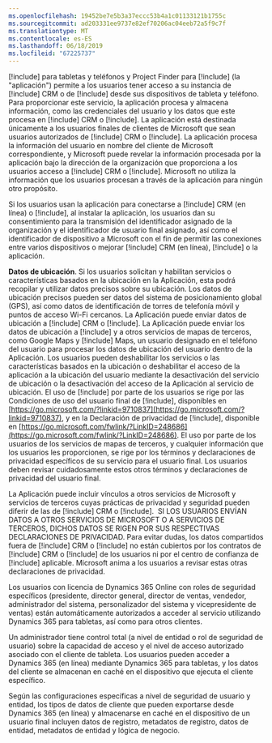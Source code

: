 ```yaml
---
ms.openlocfilehash: 19452be7e5b3a37eccc53b4a1c01133121b1755c
ms.sourcegitcommit: ad203331ee9737e82ef70206ac04eeb72a5f9c7f
ms.translationtype: MT
ms.contentlocale: es-ES
ms.lasthandoff: 06/18/2019
ms.locfileid: "67225737"
---
```

[!include[](../includes/pn-dynamics-crm.md)] para tabletas y teléfonos y Project Finder para [!include[](../includes/pn-project-finder-dyn-365.md)] (la "aplicación") permite a los usuarios tener acceso a su instancia de [!include[](../includes/pn-microsoft-dynamics.md)] CRM o de [!include[](../includes/pn-dynamics-crm.md)] desde sus dispositivos de tableta y teléfono. Para proporcionar este servicio, la aplicación procesa y almacena información, como las credenciales del usuario y los datos que este procesa en [!include[](../includes/pn-microsoft-dynamics.md)] CRM o [!include[](../includes/pn-dynamics-crm.md)]. La aplicación está destinada únicamente a los usuarios finales de clientes de Microsoft que sean usuarios autorizados de [!include[](../includes/pn-microsoft-dynamics.md)] CRM o [!include[](../includes/pn-dynamics-crm.md)]. La aplicación procesa la información del usuario en nombre del cliente de Microsoft correspondiente, y Microsoft puede revelar la información procesada por la aplicación bajo la dirección de la organización que proporciona a los usuarios acceso a [!include[](../includes/pn-microsoft-dynamics.md)] CRM o [!include[](../includes/pn-dynamics-crm.md)]. Microsoft no utiliza la información que los usuarios procesan a través de la aplicación para ningún otro propósito.  

Si los usuarios usan la aplicación para conectarse a [!include[](../includes/pn-microsoft-dynamics.md)] CRM (en línea) o [!include[](../includes/pn-crm-online.md)], al instalar la aplicación, los usuarios dan su consentimiento para la transmisión del identificador asignado de la organización y el identificador de usuario final asignado, así como el identificador de dispositivo a Microsoft con el fin de permitir las conexiones entre varios dispositivos o mejorar [!include[](../includes/pn-microsoft-dynamics.md)] CRM (en línea), [!include[](../includes/pn-crm-online.md)] o la aplicación.  

**Datos de ubicación**. Si los usuarios solicitan y habilitan servicios o características basados en la ubicación en la Aplicación, esta podrá recopilar y utilizar datos precisos sobre su ubicación. Los datos de ubicación precisos pueden ser datos del sistema de posicionamiento global (GPS), así como datos de identificación de torres de telefonía móvil y puntos de acceso Wi-Fi cercanos. La Aplicación puede enviar datos de ubicación a [!include[](../includes/pn-microsoft-dynamics.md)] CRM o [!include[](../includes/pn-dynamics-crm.md)]. La Aplicación puede enviar los datos de ubicación a [!include[](../includes/pn-bing-maps.md)] y a otros servicios de mapas de terceros, como Google Maps y [!include[](../includes/tn-apple.md)] Maps, un usuario designado en el teléfono del usuario para procesar los datos de ubicación del usuario dentro de la Aplicación. Los usuarios pueden deshabilitar los servicios o las características basados en la ubicación o deshabilitar el acceso de la aplicación a la ubicación del usuario mediante la desactivación del servicio de ubicación o la desactivación del acceso de la Aplicación al servicio de ubicación. El uso de [!include[](../includes/pn-bing-maps.md)] por parte de los usuarios se rige por las Condiciones de uso del usuario final de [!include[](../includes/pn-bing-maps.md)], disponibles en [https://go.microsoft.com/?linkid=9710837](https://go.microsoft.com/?linkid=9710837), y en la Declaración de privacidad de [!include[](../includes/pn-bing-maps.md)], disponible en [https://go.microsoft.com/fwlink/?LinkID=248686](https://go.microsoft.com/fwlink/?LinkID=248686). El uso por parte de los usuarios de los servicios de mapas de terceros, y cualquier información que los usuarios les proporcionen, se rige por los términos y declaraciones de privacidad específicos de su servicio para el usuario final. Los usuarios deben revisar cuidadosamente estos otros términos y declaraciones de privacidad del usuario final.

La Aplicación puede incluir vínculos a otros servicios de Microsoft y servicios de terceros cuyas prácticas de privacidad y seguridad pueden diferir de las de [!include[](../includes/pn-microsoft-dynamics.md)] CRM o [!include[](../includes/pn-dynamics-crm.md)].  SI LOS USUARIOS ENVÍAN DATOS A OTROS SERVICIOS DE MICROSOFT O A SERVICIOS DE TERCEROS, DICHOS DATOS SE RIGEN POR SUS RESPECTIVAS DECLARACIONES DE PRIVACIDAD. Para evitar dudas, los datos compartidos fuera de [!include[](../includes/pn-microsoft-dynamics.md)] CRM o [!include[](../includes/pn-dynamics-crm.md)] no están cubiertos por los contratos de [!include[](../includes/pn-microsoft-dynamics.md)] CRM o [!include[](../includes/pn-dynamics-crm.md)] de los usuarios ni por el centro de confianza de [!include[](../includes/pn-microsoft-dynamics.md)] aplicable. Microsoft anima a los usuarios a revisar estas otras declaraciones de privacidad.

Los usuarios con licencia de Dynamics 365 Online con roles de seguridad específicos (presidente, director general, director de ventas, vendedor, administrador del sistema, personalizador del sistema y vicepresidente de ventas) están automáticamente autorizados a acceder al servicio utilizando Dynamics 365 para tabletas, así como para otros clientes.  
  
Un administrador tiene control total (a nivel de entidad o rol de seguridad de usuario) sobre la capacidad de acceso y el nivel de acceso autorizado asociado con el cliente de tableta. Los usuarios pueden acceder a Dynamics 365 (en línea) mediante Dynamics 365 para tabletas, y los datos del cliente se almacenan en caché en el dispositivo que ejecuta el cliente específico.  
  
Según las configuraciones específicas a nivel de seguridad de usuario y entidad, los tipos de datos de cliente que pueden exportarse desde Dynamics 365 (en línea) y almacenarse en caché en el dispositivo de un usuario final incluyen datos de registro, metadatos de registro, datos de entidad, metadatos de entidad y lógica de negocio.